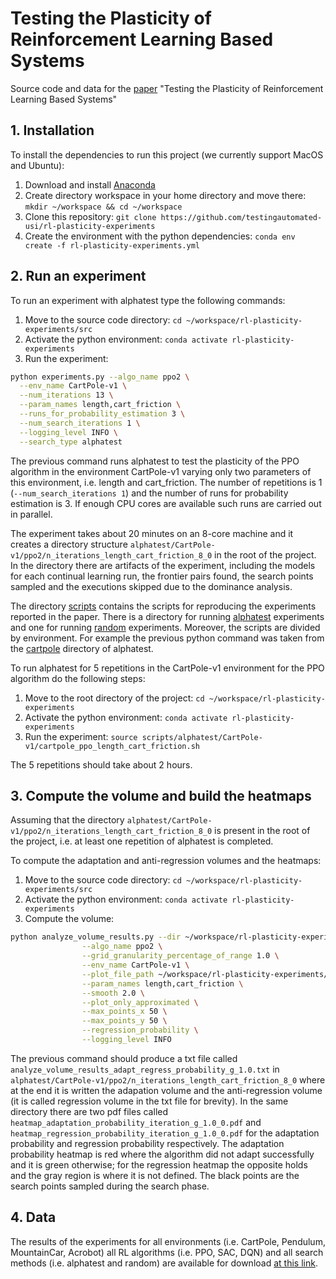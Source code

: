 # Testing the Plasticity of Reinforcement Learning Based Systems
Source code and data for the [paper](https://github.com/testingautomated-usi/rl-plasticity-experiments/blob/main/testing-the-plasticity-of-reinforcement-learning-based-systems.pdf) "Testing the Plasticity of Reinforcement Learning Based Systems"

## 1. Installation

To install the dependencies to run this project (we currently support MacOS and Ubuntu):
1. Download and install [Anaconda](https://www.anaconda.com/)
2. Create directory workspace in your home directory and move there: `mkdir ~/workspace && cd ~/workspace`
3. Clone this repository: `git clone https://github.com/testingautomated-usi/rl-plasticity-experiments`
4. Create the environment with the python dependencies: `conda env create -f rl-plasticity-experiments.yml`

## 2. Run an experiment

To run an experiment with alphatest type the following commands:

1. Move to the source code directory: `cd ~/workspace/rl-plasticity-experiments/src`
2. Activate the python environment: `conda activate rl-plasticity-experiments`
3. Run the experiment:
``` sh
python experiments.py --algo_name ppo2 \
  --env_name CartPole-v1 \
  --num_iterations 13 \
  --param_names length,cart_friction \
  --runs_for_probability_estimation 3 \
  --num_search_iterations 1 \
  --logging_level INFO \
  --search_type alphatest
```
          
The previous command runs alphatest to test the plasticity of the PPO algorithm in the environment CartPole-v1 varying only two parameters of this environment, i.e. length and cart_friction. The number of repetitions is 1 (`--num_search_iterations 1`) and the number of runs for probability estimation is 3. If enough CPU cores are available such runs are carried out in parallel.

The experiment takes about 20 minutes on an 8-core machine and it creates a directory structure `alphatest/CartPole-v1/ppo2/n_iterations_length_cart_friction_8_0` in the root of the project. In the directory there are artifacts of the experiment, including the models for each continual learning run, the frontier pairs found, the search points sampled and the executions skipped due to the dominance analysis.

The directory [scripts](https://github.com/testingautomated-usi/rl-plasticity-experiments/tree/main/scripts) contains the scripts for reproducing the experiments reported in the paper. There is a directory for running [alphatest](https://github.com/testingautomated-usi/rl-plasticity-experiments/tree/main/scripts/alphatest) experiments and one for running [random](https://github.com/testingautomated-usi/rl-plasticity-experiments/tree/main/scripts/random) experiments. Moreover, the scripts are divided by environment. For example the previous python command was taken from the [cartpole](https://github.com/testingautomated-usi/rl-plasticity-experiments/blob/main/scripts/alphatest/CartPole-v1/cartpole_ppo_length_cart_friction.sh) directory of alphatest. 

To run alphatest for 5 repetitions in the CartPole-v1 environment for the PPO algorithm do the following steps:

1. Move to the root directory of the project: `cd ~/workspace/rl-plasticity-experiments`
2. Activate the python environment: `conda activate rl-plasticity-experiments`
3. Run the experiment: `source scripts/alphatest/CartPole-v1/cartpole_ppo_length_cart_friction.sh`

The 5 repetitions should take about 2 hours.

## 3. Compute the volume and build the heatmaps

Assuming that the directory `alphatest/CartPole-v1/ppo2/n_iterations_length_cart_friction_8_0` is present in the root of the project, i.e. at least one repetition of alphatest is completed.

To compute the adaptation and anti-regression volumes and the heatmaps:

1. Move to the source code directory: `cd ~/workspace/rl-plasticity-experiments/src`
2. Activate the python environment: `conda activate rl-plasticity-experiments`
3. Compute the volume:
``` sh
python analyze_volume_results.py --dir ~/workspace/rl-plasticity-experiments/alphatest/CartPole-v1/ppo2 \
				--algo_name ppo2 \
				--grid_granularity_percentage_of_range 1.0 \
				--env_name CartPole-v1 \
				--plot_file_path ~/workspace/rl-plasticity-experiments/alphatest/CartPole-v1/ppo2 \
				--param_names length,cart_friction \
				--smooth 2.0 \
				--plot_only_approximated \
				--max_points_x 50 \
				--max_points_y 50 \
				--regression_probability \
				--logging_level INFO
```

The previous command should produce a txt file called `analyze_volume_results_adapt_regress_probability_g_1.0.txt` in `alphatest/CartPole-v1/ppo2/n_iterations_length_cart_friction_8_0` where at the end it is written the adapation volume and the anti-regression volume (it is called regression volume in the txt file for brevity). In the same directory there are two pdf files called `heatmap_adaptation_probability_iteration_g_1.0_0.pdf` and `heatmap_regression_probability_iteration_g_1.0_0.pdf` for the adaptation probability and regression probability respectively. The adaptation probability heatmap is red where the algorithm did not adapt successfully and it is green otherwise; for the regression heatmap the opposite holds and the gray region is where it is not defined. The black points are the search points sampled during the search phase.

## 4. Data
The results of the experiments for all environments (i.e. CartPole, Pendulum, MountainCar, Acrobot) all RL algorithms (i.e. PPO, SAC, DQN) and all search methods (i.e. alphatest and random) are available for download [at this link](https://drive.google.com/file/d/1lMZ-GOMh-qgBCnfaxfDHPfJpmM2D6q3N/view?usp=sharing).
